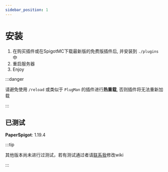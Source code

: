 ```yaml
---
sidebar_position: 1
---
```


# 安装

1. 在购买插件或在SpigotMC下载最新版的免费版插件后, 并安装到 `./plugins` 中  
2. 重启服务器
3. Enjoy

:::danger

请避免使用 `/reload` 或类似于 `PlugMan` 的插件进行**热重载**, 否则插件将无法重新加载

:::

## 已测试

**PaperSpigot**: 1.19.4

:::tip

其他版本尚未进行过测试，若有测试通过者请[联系我](https://discord.com/invite/SzPBHGttaR)修改wiki

:::